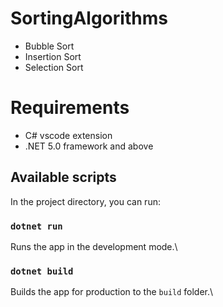 # SortingAlgorithms
- Bubble Sort 
- Insertion Sort 
- Selection Sort 
# Requirements
- C# vscode extension
- .NET 5.0 framework and above
## Available scripts
In the project directory, you can run:
### `dotnet run`
Runs the app in the development mode.\


### `dotnet build`

Builds the app for production to the `build` folder.\
